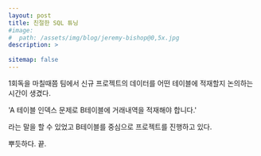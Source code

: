 ```yaml
---
layout: post
title: 친절한 SQL 튜닝
#image: 
#  path: /assets/img/blog/jeremy-bishop@0,5x.jpg
description: >
  
sitemap: false
---
```


1회독을 마칠때쯤 팀에서 신규 프로젝트의 데이터를 어떤 테이블에 적재할지 논의하는 시간이 생겼다.
 
'A 테이블 인덱스 문제로 B테이블에 거래내역을 적재해야 합니다.'
 
라는 말을 할 수 있었고 B테이블를 중심으로 프로젝트를 진행하고 있다.
 
뿌듯하다. 끝.